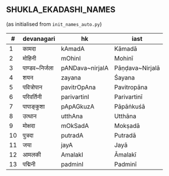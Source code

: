 ## SHUKLA_EKADASHI_NAMES
(as initialised from `init_names_auto.py`)

| # | devanagari | hk | iast |
|---| ---------- | -- | ---- |
| 1 | कामदा | kAmadA | Kāmadā |
| 2 | मोहिनी | mOhinI | Mohinī |
| 3 | पाण्डव~निर्जला | pANDava~nirjalA | Pāṇḍava~Nirjalā |
| 4 | शयन | zayana | Śayana |
| 5 | पवित्रोपान | pavitrOpAna | Pavitropāna |
| 6 | परिवर्तिनी | parivartinI | Parivartinī |
| 7 | पापाङ्कुशा | pApAGkuzA | Pāpāṅkuśā |
| 8 | उत्थान | utthAna | Utthāna |
| 9 | मोक्षदा | mOkSadA | Mokṣadā |
| 10 | पुत्रदा | putradA | Putradā |
| 11 | जया | jayA | Jayā |
| 12 | आमलकी | AmalakI | Āmalakī |
| 13 | पद्मिनी | padminI | Padminī |
